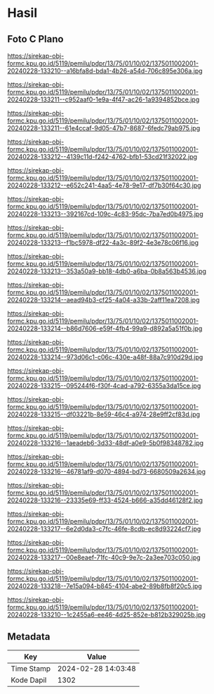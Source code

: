 # Hasil

## Foto C Plano

https://sirekap-obj-formc.kpu.go.id/5119/pemilu/pdpr/13/75/01/10/02/1375011002001-20240228-133210--a16bfa8d-bda1-4b26-a54d-706c895e306a.jpg

https://sirekap-obj-formc.kpu.go.id/5119/pemilu/pdpr/13/75/01/10/02/1375011002001-20240228-133211--c952aaf0-1e9a-4f47-ac26-1a9394852bce.jpg

https://sirekap-obj-formc.kpu.go.id/5119/pemilu/pdpr/13/75/01/10/02/1375011002001-20240228-133211--61e4ccaf-9d05-47b7-8687-6fedc79ab975.jpg

https://sirekap-obj-formc.kpu.go.id/5119/pemilu/pdpr/13/75/01/10/02/1375011002001-20240228-133212--4139c11d-f242-4762-bfb1-53cd21f32022.jpg

https://sirekap-obj-formc.kpu.go.id/5119/pemilu/pdpr/13/75/01/10/02/1375011002001-20240228-133212--e652c241-4aa5-4e78-9e17-df7b30f64c30.jpg

https://sirekap-obj-formc.kpu.go.id/5119/pemilu/pdpr/13/75/01/10/02/1375011002001-20240228-133213--392167cd-109c-4c83-95dc-7ba7ed0b4975.jpg

https://sirekap-obj-formc.kpu.go.id/5119/pemilu/pdpr/13/75/01/10/02/1375011002001-20240228-133213--f1bc5978-df22-4a3c-89f2-4e3e78c06f16.jpg

https://sirekap-obj-formc.kpu.go.id/5119/pemilu/pdpr/13/75/01/10/02/1375011002001-20240228-133213--353a50a9-bb18-4db0-a6ba-0b8a563b4536.jpg

https://sirekap-obj-formc.kpu.go.id/5119/pemilu/pdpr/13/75/01/10/02/1375011002001-20240228-133214--aead94b3-cf25-4a04-a33b-2aff11ea7208.jpg

https://sirekap-obj-formc.kpu.go.id/5119/pemilu/pdpr/13/75/01/10/02/1375011002001-20240228-133214--b86d7606-e59f-4fb4-99a9-d892a5a51f0b.jpg

https://sirekap-obj-formc.kpu.go.id/5119/pemilu/pdpr/13/75/01/10/02/1375011002001-20240228-133214--973d06c1-c06c-430e-a48f-88a7c910d29d.jpg

https://sirekap-obj-formc.kpu.go.id/5119/pemilu/pdpr/13/75/01/10/02/1375011002001-20240228-133215--095244f6-f30f-4cad-a792-6355a3da15ce.jpg

https://sirekap-obj-formc.kpu.go.id/5119/pemilu/pdpr/13/75/01/10/02/1375011002001-20240228-133215--df03221b-8e59-46c4-a974-28e9ff2cf83d.jpg

https://sirekap-obj-formc.kpu.go.id/5119/pemilu/pdpr/13/75/01/10/02/1375011002001-20240228-133216--1aeadeb6-3d33-48df-a0e9-5b0f98348782.jpg

https://sirekap-obj-formc.kpu.go.id/5119/pemilu/pdpr/13/75/01/10/02/1375011002001-20240228-133216--46781af9-d070-4894-bd73-6680509a2634.jpg

https://sirekap-obj-formc.kpu.go.id/5119/pemilu/pdpr/13/75/01/10/02/1375011002001-20240228-133216--23335e69-ff33-4524-b666-a35dd46128f2.jpg

https://sirekap-obj-formc.kpu.go.id/5119/pemilu/pdpr/13/75/01/10/02/1375011002001-20240228-133217--6e2d0da3-c7fc-46fe-8cdb-ec8d93224cf7.jpg

https://sirekap-obj-formc.kpu.go.id/5119/pemilu/pdpr/13/75/01/10/02/1375011002001-20240228-133217--00e8eaef-71fc-40c9-9e7c-2a3ee703c050.jpg

https://sirekap-obj-formc.kpu.go.id/5119/pemilu/pdpr/13/75/01/10/02/1375011002001-20240228-133218--7e15a094-b845-4104-abe2-89b8fb8f20c5.jpg

https://sirekap-obj-formc.kpu.go.id/5119/pemilu/pdpr/13/75/01/10/02/1375011002001-20240228-133210--1c2455a6-ee46-4d25-852e-b812b329025b.jpg


## Metadata

| Key        | Value               |
| ---------- | ------------------- |
| Time Stamp | 2024-02-28 14:03:48 |
| Kode Dapil | 1302                |



